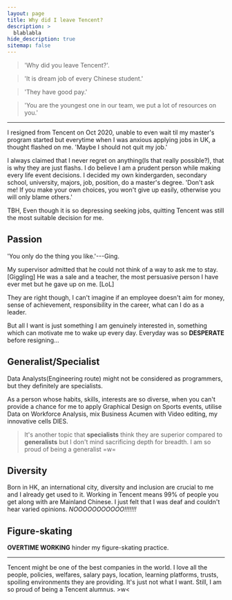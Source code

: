 ```yaml
---
layout: page
title: Why did I leave Tencent?
description: >
  blablabla
hide_description: true
sitemap: false
---
```

> 'Why did you leave Tencent?'.

> 'It is dream job of every Chinese student.'

> 'They have good pay.'

> 'You are the youngest one in our team, we put a lot of resources on you.'

---

I resigned from Tencent on Oct 2020, unable to even wait til my master's program started but everytime when I was anxious applying jobs in UK, a thought flashed on me. 'Maybe I should not quit my job.'

I always claimed that I never regret on anything(Is that really possible?), that is why they are just flashs. I do believe I am a prudent person while making every life event decisions. I decided my own kindergarden, secondary school, university, majors, job, position, do a master's degree. 'Don't ask me! If you make your own choices, you won't give up easily, otherwise you will only blame others.'

TBH, Even though it is so depressing seeking jobs, quitting Tencent was still the most suitable decision for me.

## Passion
'You only do the thing you like.'---Ging. 

My supervisor admitted that he could not think of a way to ask me to stay. [Giggling] He was a sale and a teacher, the most persuasive person I have ever met but he gave up on me. [LoL] 

They are right though, I can't imagine if an employee doesn't aim for money, sense of achievement, responsibility in the career, what can I do as a leader. 

But all I want is just something I am genuinely interested in, something which can motivate me to wake up every day. Everyday was so **DESPERATE** before resigning...

## Generalist/Specialist
Data Analysts(Engineering route) might not be considered as programmers, but they definitely are specialists. 

As a person whose habits, skills, interests are so diverse, when you can't provide a chance for me to apply Graphical Design on Sports events, utilise Data on Workforce Analysis, mix Business Acumen with Video editing, my innovative cells DIES.

>It's another topic that **specialists** think they are superior compared to **generalists** but I don't mind sacrificing depth for breadth. I am so proud of being a generalist =w=

## Diversity
Born in HK, an international city, diversity and inclusion are crucial to me and I already get used to it. Working in Tencent means 99% of people you get along with are Mainland Chinese. I just felt that I was deaf and couldn't hear varied opinions. *NOOOOOOOOOOO!!!!!!!*

## Figure-skating
**OVERTIME WORKING** hinder my figure-skating practice.

---


Tencent might be one of the best companies in the world. I love all the people, policies, welfares, salary pays, location, learning platforms, trusts, spoiling environments they are providing. It's just not what I want. Still, I am so proud of being a Tencent alumnus. >w<